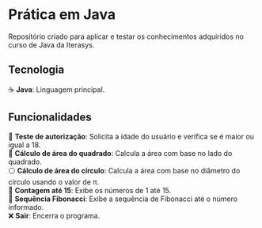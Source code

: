 # Prática em Java

Repositório criado para aplicar e testar os conhecimentos adquiridos no curso de Java da Iterasys.

## Tecnologia

☕ **Java**: Linguagem principal.  

## Funcionalidades

🔑 **Teste de autorização**: Solicita a idade do usuário e verifica se é maior ou igual a 18.  
📏 **Cálculo de área do quadrado**: Calcula a área com base no lado do quadrado.  
⚪ **Cálculo de área do círculo**: Calcula a área com base no diâmetro do círculo usando o valor de π.  
🔢 **Contagem até 15**: Exibe os números de 1 até 15.  
🔄 **Sequência Fibonacci**: Exibe a sequência de Fibonacci até o número informado.  
❌ **Sair**: Encerra o programa.
